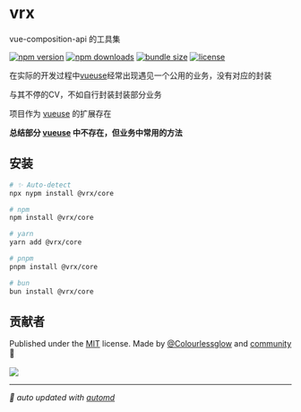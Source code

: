 # vrx

vue-composition-api 的工具集

<!-- automd:badges color="green" license licenseBranch name="@vrx/core"  bundlephobia packagephobia -->

[![npm version](https://img.shields.io/npm/v/@vrx/core?color=green)](https://npmjs.com/package/@vrx/core)
[![npm downloads](https://img.shields.io/npm/dm/@vrx/core?color=green)](https://npmjs.com/package/@vrx/core)
[![bundle size](https://img.shields.io/bundlephobia/minzip/@vrx/core?color=green)](https://bundlephobia.com/package/@vrx/core)
[![license](https://img.shields.io/github/license/vrx-vue/vrx?color=green)](https://github.com/vrx-vue/vrx/blob/true/LICENSE)

<!-- /automd -->

在实际的开发过程中[vueuse](https://vueuse.org/)经常出现遇见一个公用的业务，没有对应的封装

与其不停的CV，不如自行封装封装部分业务

项目作为 [vueuse](https://vueuse.org/) 的扩展存在

**总结部分 [vueuse](https://vueuse.org/) 中不存在，但业务中常用的方法**

## 安装

<!-- automd:pm-install name="@vrx/core" -->

```sh
# ✨ Auto-detect
npx nypm install @vrx/core

# npm
npm install @vrx/core

# yarn
yarn add @vrx/core

# pnpm
pnpm install @vrx/core

# bun
bun install @vrx/core
```

<!-- /automd -->

## 贡献者
<!-- automd:contributors author="Colourlessglow" license="MIT" -->

Published under the [MIT](https://github.com/vrx-vue/vrx/blob/main/LICENSE) license.
Made by [@Colourlessglow](https://github.com/Colourlessglow) and [community](https://github.com/vrx-vue/vrx/graphs/contributors) 💛
<br><br>
<a href="https://github.com/vrx-vue/vrx/graphs/contributors">
<img src="https://contrib.rocks/image?repo=vrx-vue/vrx" />
</a>

<!-- /automd -->

<!-- automd:with-automd -->

---

_🤖 auto updated with [automd](https://automd.unjs.io)_

<!-- /automd -->
